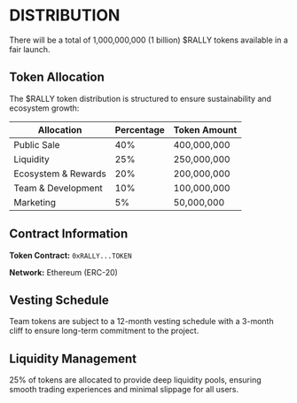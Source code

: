 # DISTRIBUTION

There will be a total of 1,000,000,000 (1 billion) $RALLY tokens available in a fair launch.

## Token Allocation

The $RALLY token distribution is structured to ensure sustainability and ecosystem growth:

<!-- <div class="chart-container" style="width: 100%; max-width: 600px; margin: 2rem auto;">
  <img src="/assets/tokenomics/rally-distribution-chart.svg" alt="RALLY Token Distribution Chart" style="width: 100%; height: auto;" />
</div> -->

| Allocation | Percentage | Token Amount |
|------------|------------|--------------|
| Public Sale | 40% | 400,000,000 |
| Liquidity | 25% | 250,000,000 |
| Ecosystem & Rewards | 20% | 200,000,000 |
| Team & Development | 10% | 100,000,000 |
| Marketing | 5% | 50,000,000 |

## Contract Information

**Token Contract:** <code class="wallet-address" data-address="0xRALLY...TOKEN">0xRALLY...TOKEN</code>

**Network:** Ethereum (ERC-20)

## Vesting Schedule

Team tokens are subject to a 12-month vesting schedule with a 3-month cliff to ensure long-term commitment to the project. 

## Liquidity Management

25% of tokens are allocated to provide deep liquidity pools, ensuring smooth trading experiences and minimal slippage for all users.